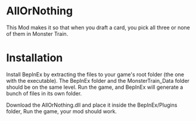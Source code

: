 # AllOrNothing
 
This Mod makes it so that when you draft a card, you pick all three or none of them in Monster Train.

# Installation

Install BepInEx by extracting the files to your game's root folder (the one with the executable). The BepInEx folder and the MonsterTrain_Data folder should be on the same level. Run the game, and BepInEx will generate a bunch of files in its own folder. 

Download the AllOrNothing.dll and place it inside the BepInEx/Plugins folder, Run the game, your mod should work.
